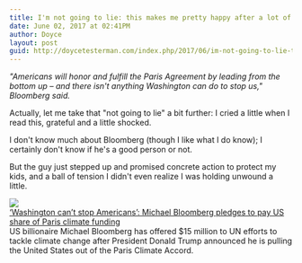 ```yaml
---
title: I'm not going to lie: this makes me pretty happy after a lot of terrible environment-related news
date: June 02, 2017 at 02:41PM
author: Doyce
layout: post
guid: http://doycetesterman.com/index.php/2017/06/im-not-going-to-lie-this-makes-me-pretty-happy-after-a-lot-of-terrible-environment-related-news/
--- 
```


<p><i>&quot;Americans will honor and fulfill the Paris Agreement by leading from the bottom up &#8211; and there isn&#39;t anything Washington can do to stop us,&quot; Bloomberg said.</i></p>
<p>Actually, let me take that &quot;not going to lie&quot; a bit further: I cried a little when I read this, grateful and a little shocked.</p>
<p>I don&#39;t know much about Bloomberg (though I like what I do know); I certainly don&#39;t know if he&#39;s a good person or not.</p>
<p>But the guy just stepped up and promised concrete action to protect my kids, and a ball of tension I didn&#39;t even realize I was holding unwound a little.</p>
<p><a href='http://www.telegraph.co.uk/news/2017/06/02/washington-cant-stop-americans-michael-bloomberg-pledges-pay/'><img style='display:block;' src='https://lh3.googleusercontent.com/proxy/dX3nhfFezrjA1olhRSlXpscN6qS2UvYOGg_0zZkH7TKR0WkEix2FHDc3TfTtGhd47DcDxeFMqC5W4rJinifx5z0MwRT50QRgqH2Vl8wuCii0OwcCUypSdu1dKSNiyKolHdGo-MWUY7kF_UHtrX20n9Z5PY370NZ9KSWo-gS9cviJSd3mv8Ds6Qb-RKbZ9SuY-Y9U_LWjUWul9tPSRr0gcvAZPfR20U785CM=w506-h910' border='0' />&#8216;Washington can&#8217;t stop Americans&#8217;: Michael Bloomberg pledges to pay US share of Paris climate funding</a><br />US billionaire Michael Bloomberg has offered $15 million to UN efforts to tackle climate change after President Donald Trump announced he is pulling the United States out of the Paris Climate Accord.</p>
 
